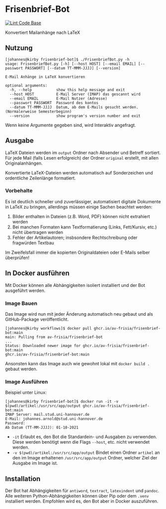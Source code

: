 # Frisenbrief-Bot

[![Lint Code Base](https://github.com/AV-Frisia/frisenbrief-bot/actions/workflows/linter.yml/badge.svg)](https://github.com/AV-Frisia/frisenbrief-bot/actions/workflows/linter.yml)

Konvertiert Mailanhänge nach LaTeX

## Nutzung

```console
[johannes@kirby frisenbrief-bot]$ ./FrisenbriefBot.py -h
usage: FrisenbriefBot.py [-h] [--host HOST] [--email EMAIL] [--passwort PASSWORT] [--datum TT-MMM-JJJJ] [--version]

E-Mail Anhänge in LaTeX konvertieren

optional arguments:
  -h, --help           show this help message and exit
  --host HOST          E-Mail Server (IMAP) das gescannt wird
  --email EMAIL        E-Mail Nutzer (Adresse)
  --passwort PASSWORT  Password des kontos
  --datum TT-MMM-JJJJ  Datum, ab dem E-Mails gesucht werden. (Normalerweise Semesterbeginn)
  --version            show program's version number and exit

```

Wenn keine Argumente gegeben sind, wird Interaktiv angefragt.

## Ausgabe

LaTeX Dateien werden im `output` Ordner nach Absender und Betreff sortiert. Für jede Mail (falls Lesen erfolgreich) der Ordner `original` erstellt, mit allen Originalanhängen.

Konvertierte LaTeX-Dateien werden automatisch auf Sonderzeichen und ordentliche Zeilenlänge formatiert.

### Vorbehalte

Es ist deutlich schneller und zuverlässiger, automatisiert digitale Dokumente in LaTeX zu bringen, allerdings müssen einige Sachen beachtet werden:

1. Bilder enthalten in Dateien (z.B. Word, PDF) können nicht extrahiert werden
2. Bei manchen Formaten kann Textformatierung (Links, Fett/Kursiv, etc.) nicht übertragen werden
3. Fehler der Artikelautoren; insbsondere Rechtschreibung oder fragwürden Textbau

Im Zweifelsfall immer die kopierten Originaldateien oder E-Mails selber überprüfen!

## In Docker ausführen

Mit Docker können alle Abhängigkeiten isoliert installiert und der Bot ausgeführt werden.

### Image Bauen

Das Image wird nun mit jeder Änderung automatisch neu gebaut und als GitHub-Package veröffentlicht.

```console
[johannes@kirby workflows]$ docker pull ghcr.io/av-frisia/frisenbrief-bot:main
main: Pulling from av-frisia/frisenbrief-bot
...
Status: Downloaded newer image for ghcr.io/av-frisia/frisenbrief-bot:main
ghcr.io/av-frisia/frisenbrief-bot:main
```

Ansonsten kann das Image auch wie gewohnt lokal mit `docker build .` gebaut werden.

### Image Ausführen

Beispiel unter Linux:

```console
[johannes@kirby frisenbrief-bot]$ docker run -it -v $(pwd)/artikel:/usr/src/app/output ghcr.io/av-frisia/frisenbrief-bot:main
IMAP Server: mail.stud.uni-hannover.de
E-Mail: johannes.arnold@stud.uni-hannover.de
Password: 
Ab Datum (TT-MM-JJJJ): 01-10-2021
```

- `-it` Erlaubt es, den Bot die Standardein- und Ausgaben zu verwenden. Diese werden benötigt wenn die Flags `--host`, etc. nicht verwendet werden.
- `-v $(pwd)/artikel:/usr/src/app/output` Bindet einen Ordner `artikel` an den im Image erhaltenen `/usr/src/app/output` Ordner, welcher Ziel der Ausgabe im Image ist.


## Installation

Der Bot hat Abhängigkeiten für `antiword`, `textract`, `latexindent` und `pandoc`. Alle weiteren Python-Abhängigkeiten können über Pip oder dem `.venv` installiert werden. Empfohlen wird es, den Bot aber in Docker auszuführen.
